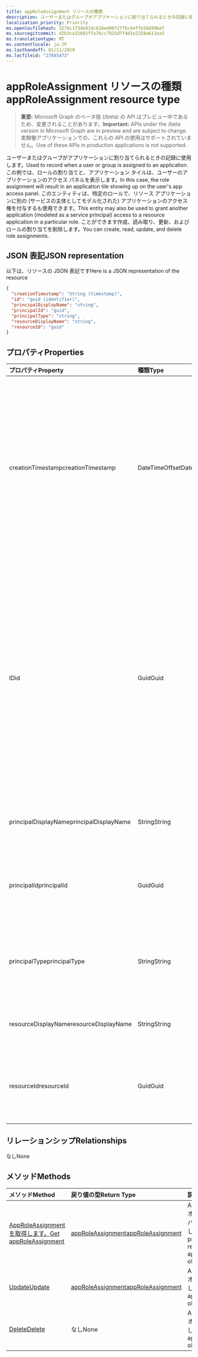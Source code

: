 ```yaml
---
title: appRoleAssignment リソースの種類
description: ユーザーまたはグループがアプリケーションに割り当てられるときの記録に使用します。 この例では、ロールの割り当てと、アプリケーション タイルは、ユーザーのアプリケーションのアクセス パネルを表示します。 このエンティティは、特定のロールで、リソース アプリケーションに別の (サービスの主体としてモデル化された) アプリケーションのアクセス権を付与するも使用できます。 ことができます作成、読み取り、更新、およびロールの割り当てを削除します。
localization_priority: Priority
ms.openlocfilehash: 3276c1f34b91dc628ed00f2ffbc64ffe56899bdf
ms.sourcegitcommit: d2b3ca32602ffa76cc7925d7f4d1e2258e611ea5
ms.translationtype: MT
ms.contentlocale: ja-JP
ms.lasthandoff: 01/11/2019
ms.locfileid: "27845473"
---
```

# <a name="approleassignment-resource-type"></a><span data-ttu-id="cdc04-106">appRoleAssignment リソースの種類</span><span class="sxs-lookup"><span data-stu-id="cdc04-106">appRoleAssignment resource type</span></span>

> <span data-ttu-id="cdc04-107">**重要:** Microsoft Graph のベータ版 (/beta) の API はプレビュー中であるため、変更されることがあります。</span><span class="sxs-lookup"><span data-stu-id="cdc04-107">**Important:** APIs under the /beta version in Microsoft Graph are in preview and are subject to change.</span></span> <span data-ttu-id="cdc04-108">実稼働アプリケーションでの、これらの API の使用はサポートされていません。</span><span class="sxs-lookup"><span data-stu-id="cdc04-108">Use of these APIs in production applications is not supported.</span></span>

<span data-ttu-id="cdc04-109">ユーザーまたはグループがアプリケーションに割り当てられるときの記録に使用します。</span><span class="sxs-lookup"><span data-stu-id="cdc04-109">Used to record when a user or group is assigned to an application.</span></span> <span data-ttu-id="cdc04-110">この例では、ロールの割り当てと、アプリケーション タイルは、ユーザーのアプリケーションのアクセス パネルを表示します。</span><span class="sxs-lookup"><span data-stu-id="cdc04-110">In this case, the role assignment will result in an application tile showing up on the user's app access panel.</span></span> <span data-ttu-id="cdc04-111">このエンティティは、特定のロールで、リソース アプリケーションに別の (サービスの主体としてモデル化された) アプリケーションのアクセス権を付与するも使用できます。</span><span class="sxs-lookup"><span data-stu-id="cdc04-111">This entity may also be used to grant another application (modeled as a service principal) access to a resource application in a particular role.</span></span> <span data-ttu-id="cdc04-112">ことができます作成、読み取り、更新、およびロールの割り当てを削除します。</span><span class="sxs-lookup"><span data-stu-id="cdc04-112">You can create, read, update, and delete role assignments.</span></span>


## <a name="json-representation"></a><span data-ttu-id="cdc04-113">JSON 表記</span><span class="sxs-lookup"><span data-stu-id="cdc04-113">JSON representation</span></span>

<span data-ttu-id="cdc04-114">以下は、リソースの JSON 表記です</span><span class="sxs-lookup"><span data-stu-id="cdc04-114">Here is a JSON representation of the resource</span></span>

<!-- {
  "blockType": "resource",
  "optionalProperties": [

  ],
  "@odata.type": "microsoft.graph.approleassignment"
}-->

```json
{
  "creationTimestamp": "String (timestamp)",
  "id": "guid (identifier)",
  "principalDisplayName": "string",
  "principalId": "guid",
  "principalType": "string",
  "resourceDisplayName": "string",
  "resourceId": "guid"
}

```
## <a name="properties"></a><span data-ttu-id="cdc04-115">プロパティ</span><span class="sxs-lookup"><span data-stu-id="cdc04-115">Properties</span></span>
| <span data-ttu-id="cdc04-116">プロパティ</span><span class="sxs-lookup"><span data-stu-id="cdc04-116">Property</span></span>     | <span data-ttu-id="cdc04-117">種類</span><span class="sxs-lookup"><span data-stu-id="cdc04-117">Type</span></span>   |<span data-ttu-id="cdc04-118">説明</span><span class="sxs-lookup"><span data-stu-id="cdc04-118">Description</span></span>|
|:---------------|:--------|:----------|
|<span data-ttu-id="cdc04-119">creationTimestamp</span><span class="sxs-lookup"><span data-stu-id="cdc04-119">creationTimestamp</span></span>|<span data-ttu-id="cdc04-120">DateTimeOffset</span><span class="sxs-lookup"><span data-stu-id="cdc04-120">DateTimeOffset</span></span>|<span data-ttu-id="cdc04-121">交付が作成された時刻。Timestamp 型は、ISO 8601 形式を使用して日付と時刻の情報を表し、UTC 時間に常に。</span><span class="sxs-lookup"><span data-stu-id="cdc04-121">The time when the grant was created.The Timestamp type represents date and time information using ISO 8601 format and is always in UTC time.</span></span> <span data-ttu-id="cdc04-122">たとえば、2014 年 1 月 1 日午前 0 時 (UTC) は、次のようになります。`'2014-01-01T00:00:00Z'`</span><span class="sxs-lookup"><span data-stu-id="cdc04-122">For example, midnight UTC on Jan 1, 2014 would look like this: `'2014-01-01T00:00:00Z'`</span></span>|
|<span data-ttu-id="cdc04-123">ID</span><span class="sxs-lookup"><span data-stu-id="cdc04-123">id</span></span>|<span data-ttu-id="cdc04-124">Guid</span><span class="sxs-lookup"><span data-stu-id="cdc04-124">Guid</span></span>|<span data-ttu-id="cdc04-125">プリンシパルに割り当てられたロールの id です。</span><span class="sxs-lookup"><span data-stu-id="cdc04-125">The role id that was assigned to the principal.</span></span>  <span data-ttu-id="cdc04-126">この役割は、 **appRoles**プロパティにターゲットのリソース アプリケーション**引数 resourceId**で宣言されなければなりません。</span><span class="sxs-lookup"><span data-stu-id="cdc04-126">This role must be declared by the target resource application **resourceId** in its **appRoles** property.</span></span> <span data-ttu-id="cdc04-127">リソースですべてのアクセス許可が宣言されていない場合は、デフォルトの id (GUID は 0) を指定してください。</span><span class="sxs-lookup"><span data-stu-id="cdc04-127">Where the resource does not declare any permissions, a default id (zero GUID) must be specified.</span></span> <span data-ttu-id="cdc04-128">キー。</span><span class="sxs-lookup"><span data-stu-id="cdc04-128">Key.</span></span> <span data-ttu-id="cdc04-129">null 許容ではありません。</span><span class="sxs-lookup"><span data-stu-id="cdc04-129">Not nullable.</span></span> |
|<span data-ttu-id="cdc04-130">principalDisplayName</span><span class="sxs-lookup"><span data-stu-id="cdc04-130">principalDisplayName</span></span>|<span data-ttu-id="cdc04-131">String</span><span class="sxs-lookup"><span data-stu-id="cdc04-131">String</span></span>|<span data-ttu-id="cdc04-132">アクセス権を与えられたプリンシパルの表示名。</span><span class="sxs-lookup"><span data-stu-id="cdc04-132">The display name of the principal that was granted the access.</span></span>|
|<span data-ttu-id="cdc04-133">principalId</span><span class="sxs-lookup"><span data-stu-id="cdc04-133">principalId</span></span>|<span data-ttu-id="cdc04-134">Guid</span><span class="sxs-lookup"><span data-stu-id="cdc04-134">Guid</span></span>|<span data-ttu-id="cdc04-135">アクセスを付与されているプリンシパルの一意の識別子 (**id**) です。</span><span class="sxs-lookup"><span data-stu-id="cdc04-135">The unique identifier (**id**) for the principal being granted the access.</span></span> <span data-ttu-id="cdc04-136">必要なを作成します。</span><span class="sxs-lookup"><span data-stu-id="cdc04-136">Required on create.</span></span>            |
|<span data-ttu-id="cdc04-137">principalType</span><span class="sxs-lookup"><span data-stu-id="cdc04-137">principalType</span></span>|<span data-ttu-id="cdc04-138">String</span><span class="sxs-lookup"><span data-stu-id="cdc04-138">String</span></span>|<span data-ttu-id="cdc04-139">プリンシパルの種類。</span><span class="sxs-lookup"><span data-stu-id="cdc04-139">The type of principal.</span></span>  <span data-ttu-id="cdc04-140">「ユーザー」、「グループ」または"ServicePrincipal"指定できます。</span><span class="sxs-lookup"><span data-stu-id="cdc04-140">This can either be "User", "Group" or "ServicePrincipal".</span></span>|
|<span data-ttu-id="cdc04-141">resourceDisplayName</span><span class="sxs-lookup"><span data-stu-id="cdc04-141">resourceDisplayName</span></span>|<span data-ttu-id="cdc04-142">String</span><span class="sxs-lookup"><span data-stu-id="cdc04-142">String</span></span>|<span data-ttu-id="cdc04-143">割り当てが作成するリソースの表示名。</span><span class="sxs-lookup"><span data-stu-id="cdc04-143">The display name of the resource to which the assignment was made.</span></span>|
|<span data-ttu-id="cdc04-144">resourceId</span><span class="sxs-lookup"><span data-stu-id="cdc04-144">resourceId</span></span>|<span data-ttu-id="cdc04-145">Guid</span><span class="sxs-lookup"><span data-stu-id="cdc04-145">Guid</span></span>|<span data-ttu-id="cdc04-146">割り当てが作成する対象のリソース (サービス主体) の一意の識別子 (**id**) です。</span><span class="sxs-lookup"><span data-stu-id="cdc04-146">The unique identifier (**id**) for the target resource (service principal) for which the assignment was made.</span></span>|

## <a name="relationships"></a><span data-ttu-id="cdc04-147">リレーションシップ</span><span class="sxs-lookup"><span data-stu-id="cdc04-147">Relationships</span></span>
<span data-ttu-id="cdc04-148">なし</span><span class="sxs-lookup"><span data-stu-id="cdc04-148">None</span></span>


## <a name="methods"></a><span data-ttu-id="cdc04-149">メソッド</span><span class="sxs-lookup"><span data-stu-id="cdc04-149">Methods</span></span>

| <span data-ttu-id="cdc04-150">メソッド</span><span class="sxs-lookup"><span data-stu-id="cdc04-150">Method</span></span>           | <span data-ttu-id="cdc04-151">戻り値の型</span><span class="sxs-lookup"><span data-stu-id="cdc04-151">Return Type</span></span>    |<span data-ttu-id="cdc04-152">説明</span><span class="sxs-lookup"><span data-stu-id="cdc04-152">Description</span></span>|
|:---------------|:--------|:----------|
|[<span data-ttu-id="cdc04-153">AppRoleAssignment を取得します。</span><span class="sxs-lookup"><span data-stu-id="cdc04-153">Get appRoleAssignment</span></span>](../api/approleassignment-get.md) | [<span data-ttu-id="cdc04-154">appRoleAssignment</span><span class="sxs-lookup"><span data-stu-id="cdc04-154">appRoleAssignment</span></span>](approleassignment.md) |<span data-ttu-id="cdc04-155">AppRoleAssignment オブジェクトのプロパティと関係を参照してください。</span><span class="sxs-lookup"><span data-stu-id="cdc04-155">Read properties and relationships of appRoleAssignment object.</span></span>|
|[<span data-ttu-id="cdc04-156">Update</span><span class="sxs-lookup"><span data-stu-id="cdc04-156">Update</span></span>](../api/approleassignment-update.md) | [<span data-ttu-id="cdc04-157">appRoleAssignment</span><span class="sxs-lookup"><span data-stu-id="cdc04-157">appRoleAssignment</span></span>](approleassignment.md)   |<span data-ttu-id="cdc04-158">AppRoleAssignment オブジェクトを更新します。</span><span class="sxs-lookup"><span data-stu-id="cdc04-158">Update appRoleAssignment object.</span></span> |
|[<span data-ttu-id="cdc04-159">Delete</span><span class="sxs-lookup"><span data-stu-id="cdc04-159">Delete</span></span>](../api/approleassignment-delete.md) | <span data-ttu-id="cdc04-160">なし</span><span class="sxs-lookup"><span data-stu-id="cdc04-160">None</span></span> |<span data-ttu-id="cdc04-161">AppRoleAssignment オブジェクトを削除します。</span><span class="sxs-lookup"><span data-stu-id="cdc04-161">Delete appRoleAssignment object.</span></span> |

<!-- uuid: 8fcb5dbc-d5aa-4681-8e31-b001d5168d79
2015-10-25 14:57:30 UTC -->
<!-- {
  "type": "#page.annotation",
  "description": "appRoleAssignment resource",
  "keywords": "",
  "section": "documentation",
  "tocPath": ""
}-->
